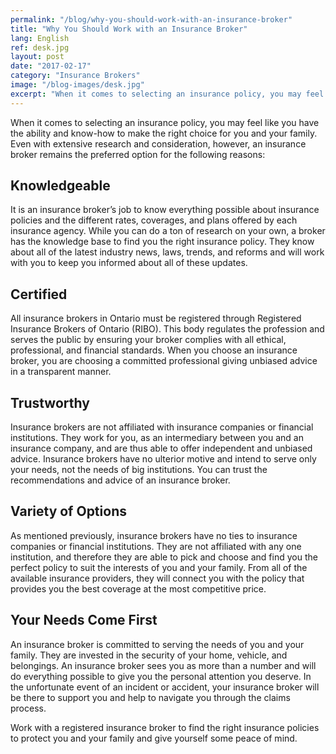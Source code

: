 ```yaml
---
permalink: "/blog/why-you-should-work-with-an-insurance-broker"
title: "Why You Should Work with an Insurance Broker"
lang: English
ref: desk.jpg
layout: post
date: "2017-02-17"
category: "Insurance Brokers"
image: "/blog-images/desk.jpg"
excerpt: "When it comes to selecting an insurance policy, you may feel like you have the ability and know-how to make the right choice for you and your family."
---
```


When it comes to selecting an insurance policy, you may feel like you have the ability and know-how to make the right choice for you and your family. Even with extensive research and consideration, however, an insurance broker remains the preferred option for the following reasons:

## Knowledgeable
It is an insurance broker’s job to know everything possible about insurance policies and the different rates, coverages, and plans offered by each insurance agency. While you can do a ton of research on your own, a broker has the knowledge base to find you the right insurance policy. They know about all of the latest industry news, laws, trends, and reforms and will work with you to keep you informed about all of these updates.

## Certified
All insurance brokers in Ontario must be registered through Registered Insurance Brokers of Ontario (RIBO). This body regulates the profession and serves the public by ensuring your broker complies with all ethical, professional, and financial standards. When you choose an insurance broker, you are choosing a committed professional giving unbiased advice in a transparent manner.

## Trustworthy
Insurance brokers are not affiliated with insurance companies or financial institutions. They work for you, as an intermediary between you and an insurance company, and are thus able to offer independent and unbiased advice. Insurance brokers have no ulterior motive and intend to serve only your needs, not the needs of big institutions. You can trust the recommendations and advice of an insurance broker.

## Variety of Options
As mentioned previously, insurance brokers have no ties to insurance companies or financial institutions. They are not affiliated with any one institution, and therefore they are able to pick and choose and find you the perfect policy to suit the interests of you and your family. From all of the available insurance providers, they will connect you with the policy that provides you the best coverage at the most competitive price.

## Your Needs Come First
An insurance broker is committed to serving the needs of you and your family. They are invested in the security of your home, vehicle, and belongings. An insurance broker sees you as more than a number and will do everything possible to give you the personal attention you deserve. In the unfortunate event of an incident or accident, your insurance broker will be there to support you and help to navigate you through the claims process.

Work with a registered insurance broker to find the right insurance policies to protect you and your family and give yourself some peace of mind.